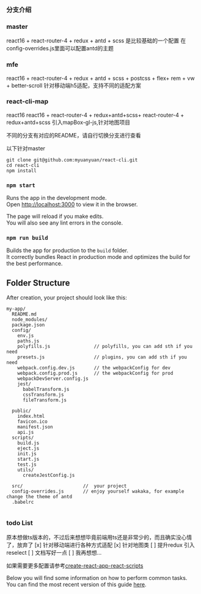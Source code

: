 <!--This project was bootstrapped with [Create React App](https://github.com/facebookincubator/create-react-app).-->


### 分支介绍

### master

react16 + react-router-4 + redux + antd + scss
是比较基础的一个配置
在 config-overrides.js里面可以配置antd的主题

### mfe 
react16 + react-router-4 + redux + antd + scss + postcss + flex+ rem + vw + better-scroll
针对移动端h5适配，支持不同的适配方案

### react-cli-map
react16 react16 + react-router-4 + redux+antd+scss+ react-router-4 + redux+antd+scss
引入mapBox-gl-js,针对地图项目



不同的分支有对应的README，请自行切换分支进行查看

以下针对master
```
git clone git@github.com:myuanyuan/react-cli.git
cd react-cli
npm install
```

### `npm start`

Runs the app in the development mode.<br>
Open [http://localhost:3000](http://localhost:3000) to view it in the browser.

The page will reload if you make edits.<br>
You will also see any lint errors in the console.


### `npm run build`

Builds the app for production to the `build` folder.<br>
It correctly bundles React in production mode and optimizes the build for the best performance.

## Folder Structure

After creation, your project should look like this:

```
my-app/
  README.md
  node_modules/
  package.json
  config/
    env.js
    paths.js
    polyfills.js                // polyfills, you can add sth if you need
    presets.js                  // plugins, you can add sth if you need
    webpack.config.dev.js       // the webpackConfig for dev
    webpack.config.prod.js      // the webpackConfig for prod
    webpackDevServer.config.js
    jest/
      babelTransform.js
      cssTransform.js
      fileTransform.js

  public/
    index.html
    favicon.ico
    manifest.json
    api.js
  scripts/
    build.js
    eject.js
    init.js
    start.js
    test.js
    utils/
      createJestConfig.js

  src/                      //  your project
  config-overrides.js       // enjoy yourself wakaka, for example change the theme of antd
  .babelrc
    
```

### todo List
原本想做ts版本的，不过后来想想毕竟前端用ts还是非常少的，而且确实没心情了，放弃了
[x] 针对移动端进行各种方式适配 
[x] 针对地图类
[ ] 提升redux 引入 reselect
[ ] 文档写好一点
[ ] 我再想想...


如果需要更多配置请参考[create-react-app-react-scripts](https://github.com/myuanyuan/create-react-app-react-scripts)

Below you will find some information on how to perform common tasks.<br>
You can find the most recent version of this guide [here](https://github.com/facebookincubator/create-react-app/blob/master/packages/react-scripts/template/README.md).


